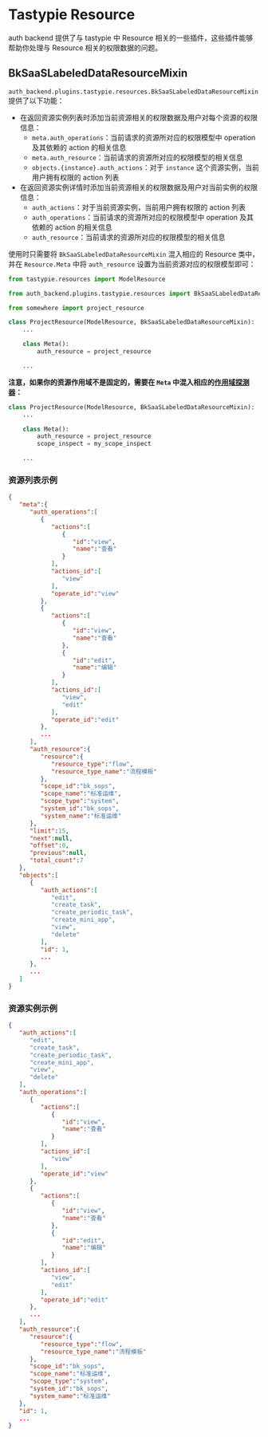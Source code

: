# Tastypie Resource

auth backend 提供了与 tastypie 中 Resource 相关的一些插件，这些插件能够帮助你处理与 Resource 相关的权限数据的问题。

## BkSaaSLabeledDataResourceMixin

`auth_backend.plugins.tastypie.resources.BkSaaSLabeledDataResourceMixin` 提供了以下功能：

- 在返回资源实例列表时添加当前资源相关的权限数据及用户对每个资源的权限信息：
  - `meta.auth_operations`：当前请求的资源所对应的权限模型中 operation 及其依赖的 action 的相关信息
  - `meta.auth_resource`：当前请求的资源所对应的权限模型的相关信息
  - `objects.{instance}.auth_actions`：对于 `instance` 这个资源实例，当前用户拥有权限的 action 列表 
- 在返回资源实例详情时添加当前资源相关的权限数据及用户对当前实例的权限信息：
  - `auth_actions`：对于当前资源实例，当前用户拥有权限的 action 列表 
  - `auth_operations`：当前请求的资源所对应的权限模型中 operation 及其依赖的 action 的相关信息
  - `auth_resource`：当前请求的资源所对应的权限模型的相关信息


使用时只需要将 `BkSaaSLabeledDataResourceMixin` 混入相应的 Resource 类中，并在 `Resource.Meta` 中将 `auth_resource` 设置为当前资源对应的权限模型即可：

```python
from tastypie.resources import ModelResource

from auth_backend.plugins.tastypie.resources import BkSaaSLabeledDataResourceMixin

from somewhere import project_resource

class ProjectResource(ModelResource, BkSaaSLabeledDataResourceMixin):
    ...

    class Meta():
        auth_resource = project_resource

    ...

```

**注意，如果你的资源作用域不是固定的，需要在 `Meta` 中混入相应的[作用域探测器](inspect.md)：**

```python
class ProjectResource(ModelResource, BkSaaSLabeledDataResourceMixin):
    ...

    class Meta():
        auth_resource = project_resource
        scope_inspect = my_scope_inspect

    ...

```


### 资源列表示例

```json
{
   "meta":{
      "auth_operations":[
         {
            "actions":[
               {
                  "id":"view",
                  "name":"查看"
               }
            ],
            "actions_id":[
               "view"
            ],
            "operate_id":"view"
         },
         {
            "actions":[
               {
                  "id":"view",
                  "name":"查看"
               },
               {
                  "id":"edit",
                  "name":"编辑"
               }
            ],
            "actions_id":[
               "view",
               "edit"
            ],
            "operate_id":"edit"
         },
         ...
      ],
      "auth_resource":{
         "resource":{
            "resource_type":"flow",
            "resource_type_name":"流程模板"
         },
         "scope_id":"bk_sops",
         "scope_name":"标准运维",
         "scope_type":"system",
         "system_id":"bk_sops",
         "system_name":"标准运维"
      },
      "limit":15,
      "next":null,
      "offset":0,
      "previous":null,
      "total_count":7
   },
   "objects":[
      {
         "auth_actions":[
            "edit",
            "create_task",
            "create_periodic_task",
            "create_mini_app",
            "view",
            "delete"
         ],
         "id": 1,
         ...
      },
      ...
   ]
}
```

### 资源实例示例

```json
{
   "auth_actions":[
      "edit",
      "create_task",
      "create_periodic_task",
      "create_mini_app",
      "view",
      "delete"
   ],
   "auth_operations":[
      {
         "actions":[
            {
               "id":"view",
               "name":"查看"
            }
         ],
         "actions_id":[
            "view"
         ],
         "operate_id":"view"
      },
      {
         "actions":[
            {
               "id":"view",
               "name":"查看"
            },
            {
               "id":"edit",
               "name":"编辑"
            }
         ],
         "actions_id":[
            "view",
            "edit"
         ],
         "operate_id":"edit"
      },
      ...
   ],
   "auth_resource":{
      "resource":{
         "resource_type":"flow",
         "resource_type_name":"流程模板"
      },
      "scope_id":"bk_sops",
      "scope_name":"标准运维",
      "scope_type":"system",
      "system_id":"bk_sops",
      "system_name":"标准运维"
   },
   "id": 1,
   ...
}
```
